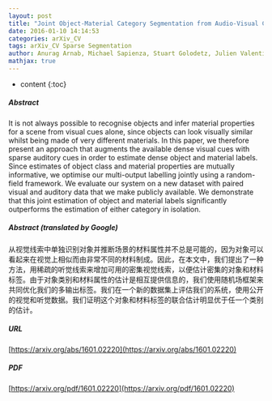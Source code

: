```yaml
---
layout: post
title: "Joint Object-Material Category Segmentation from Audio-Visual Cues"
date: 2016-01-10 14:14:53
categories: arXiv_CV
tags: arXiv_CV Sparse Segmentation
author: Anurag Arnab, Michael Sapienza, Stuart Golodetz, Julien Valentin, Ondrej Miksik, Shahram Izadi, Philip Torr
mathjax: true
---
```


* content
{:toc}

##### Abstract
It is not always possible to recognise objects and infer material properties for a scene from visual cues alone, since objects can look visually similar whilst being made of very different materials. In this paper, we therefore present an approach that augments the available dense visual cues with sparse auditory cues in order to estimate dense object and material labels. Since estimates of object class and material properties are mutually informative, we optimise our multi-output labelling jointly using a random-field framework. We evaluate our system on a new dataset with paired visual and auditory data that we make publicly available. We demonstrate that this joint estimation of object and material labels significantly outperforms the estimation of either category in isolation.

##### Abstract (translated by Google)
从视觉线索中单独识别对象并推断场景的材料属性并不总是可能的，因为对象可以看起来在视觉上相似而由非常不同的材料制成。因此，在本文中，我们提出了一种方法，用稀疏的听觉线索来增加可用的密集视觉线索，以便估计密集的对象和材料标签。由于对象类别和材料属性的估计是相互提供信息的，我们使用随机场框架来共同优化我们的多输出标签。我们在一个新的数据集上评估我们的系统，使用公开的视觉和听觉数据。我们证明这个对象和材料标签的联合估计明显优于任一个类别的估计。

##### URL
[https://arxiv.org/abs/1601.02220](https://arxiv.org/abs/1601.02220)

##### PDF
[https://arxiv.org/pdf/1601.02220](https://arxiv.org/pdf/1601.02220)

